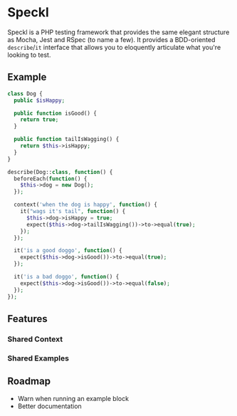# Speckl

Speckl is a PHP testing framework that provides the same elegant structure as Mocha, Jest and RSpec (to name a few). It provides a BDD-oriented `describe`/`it` interface that allows you to eloquently articulate what you're looking to test. 

## Example

```php
class Dog {
  public $isHappy;

  public function isGood() {
    return true;
  }

  public function tailIsWagging() {
    return $this->isHappy;
  }
}

describe(Dog::class, function() {
  beforeEach(function() {
    $this->dog = new Dog();
  });

  context('when the dog is happy', function() {
    it("wags it's tail", function() {
      $this->dog->isHappy = true;
      expect($this->dog->tailIsWagging())->to->equal(true);
    });
  });

  it('is a good doggo', function() {
    expect($this->dog->isGood())->to->equal(true);
  });

  it('is a bad doggo', function() {
    expect($this->dog->isGood())->to->equal(false);
  });
});
```

## Features

### Shared Context
### Shared Examples

## Roadmap

* Warn when running an example block
* Better documentation
